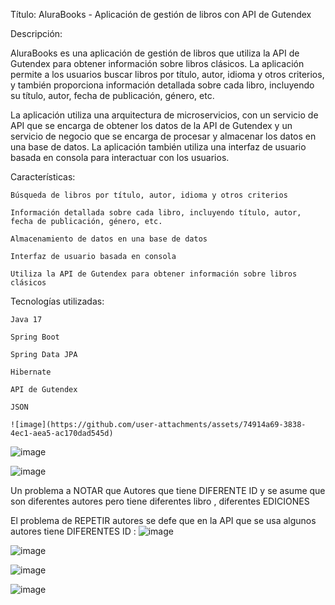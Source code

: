 Título: AluraBooks - Aplicación de gestión de libros con API de Gutendex

Descripción:

AluraBooks es una aplicación de gestión de libros que utiliza la API de Gutendex para obtener información sobre libros clásicos. La aplicación permite a los usuarios buscar libros por título, autor, idioma y otros criterios, y también proporciona información detallada sobre cada libro, incluyendo su título, autor, fecha de publicación, género, etc.

La aplicación utiliza una arquitectura de microservicios, con un servicio de API que se encarga de obtener los datos de la API de Gutendex y un servicio de negocio que se encarga de procesar y almacenar los datos en una base de datos. La aplicación también utiliza una interfaz de usuario basada en consola para interactuar con los usuarios.

Características:


    Búsqueda de libros por título, autor, idioma y otros criterios

    Información detallada sobre cada libro, incluyendo título, autor, fecha de publicación, género, etc.

    Almacenamiento de datos en una base de datos

    Interfaz de usuario basada en consola

    Utiliza la API de Gutendex para obtener información sobre libros clásicos


Tecnologías utilizadas:


    Java 17

    Spring Boot

    Spring Data JPA

    Hibernate

    API de Gutendex

    JSON

    ![image](https://github.com/user-attachments/assets/74914a69-3838-4ec1-aea5-ac170dad545d)

![image](https://github.com/user-attachments/assets/f19f4315-8ff7-47b0-bdd6-a44b8cb5d5b8)

![image](https://github.com/user-attachments/assets/ef0d44c4-8ff7-48c5-a69c-89f60fae2470)

Un problema a NOTAR que Autores que tiene DIFERENTE ID y se asume que son diferentes autores pero tiene diferentes libro , diferentes EDICIONES

El problema de REPETIR autores se defe que en la API que se usa algunos autores tiene DIFERENTES ID :
![image](https://github.com/user-attachments/assets/81992443-d929-4e2c-800a-ea81c661fd8b)

![image](https://github.com/user-attachments/assets/1dc669e0-0fba-41c3-b6d1-3d5a2334655f)

![image](https://github.com/user-attachments/assets/f1b9d871-4125-4835-8abd-bc109908f2e9)

![image](https://github.com/user-attachments/assets/a05cd15f-a606-4722-ac01-39fcb43a7c8a)


